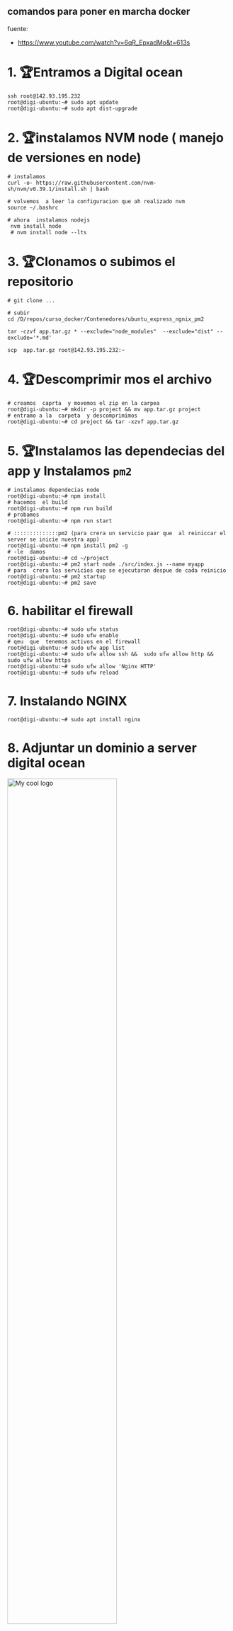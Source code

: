 ## comandos para poner en marcha docker
fuente:
- https://www.youtube.com/watch?v=6qR_EpxadMo&t=613s

# 1. 🏆Entramos a Digital ocean
```shell
ssh root@142.93.195.232
root@digi-ubuntu:~# sudo apt update
root@digi-ubuntu:~# sudo apt dist-upgrade
```

# 2. 🏆instalamos NVM node ( manejo de versiones en node)
```shell
# instalamos
curl -o- https://raw.githubusercontent.com/nvm-sh/nvm/v0.39.1/install.sh | bash

# volvemos  a leer la configuracion que ah realizado nvm
source ~/.bashrc

# ahora  instalamos nodejs
 nvm install node
 # nvm install node --lts
```

# 3. 🏆Clonamos o subimos el repositorio
```shell
# git clone ...

# subir 
cd /D/repos/curso_docker/Contenedores/ubuntu_express_ngnix_pm2

tar -czvf app.tar.gz * --exclude="node_modules"  --exclude="dist" --exclude='*.md'

scp  app.tar.gz root@142.93.195.232:~ 
```
# 4. 🏆Descomprimir mos el archivo
```shell
# creamos  caprta  y movemos el zip en la carpea
root@digi-ubuntu:~# mkdir -p project && mv app.tar.gz project
# entramo a la  carpeta  y descomprimimos
root@digi-ubuntu:~# cd project && tar -xzvf app.tar.gz
```
# 5. 🏆Instalamos las dependecias del app y Instalamos `pm2`
```shell
# instalamos dependecias node
root@digi-ubuntu:~# npm install
# hacemos  el build
root@digi-ubuntu:~# npm run build
# probamos
root@digi-ubuntu:~# npm run start

# ::::::::::::::pm2 (para crera un servicio paar que  al reiniccar el server se inicie nuestra app)
root@digi-ubuntu:~# npm install pm2 -g
# -le  damos
root@digi-ubuntu:~# cd ~/project
root@digi-ubuntu:~# pm2 start node ./src/index.js --name myapp
# para  crera los servicios que se ejecutaran despue de cada reinicio
root@digi-ubuntu:~# pm2 startup
root@digi-ubuntu:~# pm2 save
```

# 6. habilitar el firewall
```shell
root@digi-ubuntu:~# sudo ufw status
root@digi-ubuntu:~# sudo ufw enable
# qeu  que  tenemos activos en el firewall
root@digi-ubuntu:~# sudo ufw app list 
root@digi-ubuntu:~# sudo ufw allow ssh &&  sudo ufw allow http &&  sudo ufw allow https
root@digi-ubuntu:~# sudo ufw allow 'Nginx HTTP'
root@digi-ubuntu:~# sudo ufw reload 
```

# 7. Instalando NGINX
```shell
root@digi-ubuntu:~# sudo apt install nginx 

```

# 8. Adjuntar un dominio a server digital ocean

<img width="70%"  src="https://i.imgur.com/7ATJqS4.png" alt="My cool logo"/>

<img  width="70%" src="https://i.imgur.com/c4XeQl7.png" alt="My cool logo"/>

<img width="70%" src="https://i.imgur.com/GIwSVjT.png" alt="My cool logo"/>

<img width="70%" src="https://i.imgur.com/HMBULHu.png" alt="My cool logo"/>


# 9. configurando NGINX como proxi inverso
```shell
sudo nano /etc/nginx/sites-available/cesarauris.win
```
configurando `/etc/nginx/sites-available/cesarauris.win`
```shell
server {

    listen 80;
    server_name cesarauris.win www.cesarauris.win;

    location / {
        # es el servidor de nodejs
        proxy_pass http://localhost:5000;
        proxy_http_version 1.1;
        proxy_set_header Upgrade $http_upgrade;
        proxy_set_header Connection 'upgrade';
        proxy_cache_bypass $http_upgrade;
        
#        proxy_set_header Host $host;
#        proxy_set_header X-Real-IP $remote_addr;
#        proxy_set_header X-Forwarded-For $proxy_add_x_forwarded_for;
#        proxy_set_header X-Forwarded-Proto $scheme;
    }
}
```
verificar si la  configuracion a sido correcta
```shell
root@digi-ubuntu:~# nginx -t
# nginx: the configuration file /etc/nginx/nginx.conf syntax is ok
# nginx: configuration file /etc/nginx/nginx.conf test is successful
```
Ahora los ponemos en las sitios habilitado con un enlaze simbolico
```shell
sudo ln -s /etc/nginx/sites-available/cesarauris.win /etc/nginx/sites-enabled/cesarauris.win
```

y reiniciamos el servicio
```shell
systemctl reload nginx
systemctl restart nginx
systemctl status nginx
```



# 10 .instalacion nginx con certbot
fuente: https://certbot.eff.org/instructions?ws=nginx&os=ubuntufocal

video :https://www.youtube.com/watch?v=9nq7TZFHnm4&t=577s

### Ensure that your version of snapd is up to date
asegurar la instalacion este  actualizada
```shell
sudo snap install core; sudo snap refresh core
```

### .Remove certbot-auto and any Certbot OS packages
remover algunos repositorios instalados
```shell
sudo apt-get remove certbot
sudo dnf remove certbot
sudo yum remove certbot
```
###. Install Certbot
Run this command on the command line on the machine to install Certbot.

```shell
sudo snap install --classic certbot
```

### Prepare the Certbot command
Execute the following instruction on the command line on the machine to ensure that the certbot command can be run.

_Ejecutar la siguiente instruccion en la machina y asegurar que el comando certbot pueda correr_

```shell
sudo ln -s /snap/bin/certbot /usr/bin/certbot
```

### Choose how you'd like to run Certbot _(Elija cómo le gustaría ejecutar Certbot)_
certificado y haga que Certbot edite su configuración de nginx automáticamente para servirlo, activando el acceso HTTPS en un solo paso.

```shell
# aqui se generara unas preguntas para generar el certificado
sudo certbot --nginx
```

<img width="90%" src="https://i.imgur.com/YBbwuy2.png" alt="My cool logo"/>


### Test automatic renewal _(Probar la renovación automática)_
The Certbot packages on your system come with a cron job or systemd timer
that will renew your certificates automatically before they expire.
You will not need to run Certbot again, unless you change your configuration. You can test automatic renewal for your certificates by running this command:

```shell
sudo certbot renew --dry-run
```

🔸🔸🔸🔸🔸🔸🔸🔸🔸🔸🔸🔸🔸🔸🔸🔸🔸🔸🔸

The command to renew certbot is installed in one of the following locations:

_(El comando para renovar certbot se instala en una de las siguientes ubicaciones:)_

```shell
/etc/crontab/
/etc/cron.*/*
systemctl list-timers
```
